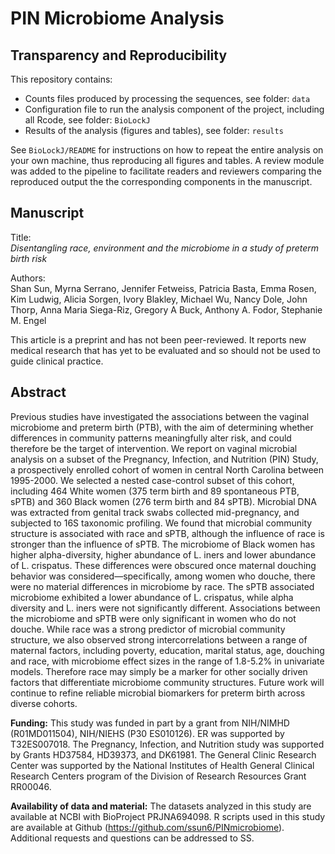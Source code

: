 
# PIN Microbiome Analysis

## Transparency and Reproducibility

This repository contains:         

 * Counts files produced by processing the sequences, see folder: `data`
 * Configuration file to run the analysis component of the project, including all Rcode, see folder: `BioLockJ`
 * Results of the analysis (figures and tables), see folder: `results`
 
See `BioLockJ/README` for instructions on how to repeat the entire analysis on your own machine, thus reproducing all figures and tables.  A review module was added to the pipeline to facilitate readers and reviewers comparing the reproduced output the the corresponding components in the manuscript.

## Manuscript

Title:                
_Disentangling race, environment and the microbiome in a study of preterm birth risk_

Authors:               
Shan Sun, Myrna Serrano, Jennifer Fetweiss, Patricia Basta, Emma Rosen, Kim Ludwig, Alicia Sorgen, Ivory Blakley, Michael Wu, Nancy Dole, John Thorp, Anna Maria Siega-Riz, Gregory A Buck, Anthony A. Fodor, Stephanie M. Engel

This article is a preprint and has not been peer-reviewed. It reports new medical research that has yet to be evaluated and so should not be used to guide clinical practice.

## Abstract
Previous studies have investigated the associations between the vaginal microbiome and preterm birth (PTB), with the aim of determining whether differences in community patterns meaningfully alter risk, and could therefore be the target of intervention. We report on vaginal microbial analysis on a subset of the Pregnancy, Infection, and Nutrition (PIN) Study, a prospectively enrolled cohort of women in central North Carolina between 1995-2000. We selected a nested case-control subset of this cohort, including 464 White women (375 term birth and 89 spontaneous PTB, sPTB) and 360 Black women (276 term birth and 84 sPTB). Microbial DNA was extracted from genital track swabs collected mid-pregnancy, and subjected to 16S taxonomic profiling. We found that microbial community structure is associated with race and sPTB, although the influence of race is stronger than the influence of sPTB. The microbiome of Black women has higher alpha-diversity, higher abundance of L. iners and lower abundance of L. crispatus. These differences were obscured once maternal douching behavior was considered—specifically, among women who douche, there were no material differences in microbiome by race. The sPTB associated microbiome exhibited a lower abundance of L. crispatus, while alpha diversity and L. iners were not significantly different. Associations between the microbiome and sPTB were only significant in women who do not douche. While race was a strong predictor of microbial community structure, we also observed strong intercorrelations between a range of maternal factors, including poverty, education, marital status, age, douching and race, with microbiome effect sizes in the range of 1.8-5.2% in univariate models. Therefore race may simply be a marker for other socially driven factors that differentiate microbiome community structures. Future work will continue to refine reliable microbial biomarkers for preterm birth across diverse cohorts.


**Funding:**
This study was funded in part by a grant from NIH/NIMHD (R01MD011504), NIH/NIEHS (P30 ES010126). ER was supported by T32ES007018. The Pregnancy, Infection, and Nutrition study was supported by Grants HD37584, HD39373, and DK61981. The General Clinic Research Center was supported by the National Institutes of Health General Clinical Research Centers program of the Division of Research Resources Grant RR00046. 

**Availability of data and material:**
The datasets analyzed in this study are available at NCBI with BioProject PRJNA694098. R scripts used in this study are available at Github (https://github.com/ssun6/PINmicrobiome). Additional requests and questions can be addressed to SS. 
